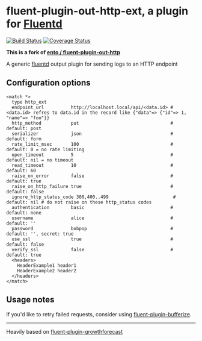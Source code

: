 # fluent-plugin-out-http-ext, a plugin for [Fluentd](http://fluentd.org)

[![Build Status](https://travis-ci.org/kawasakitoshiya/fluent-plugin-out-http-ext.svg)](https://travis-ci.org/kawasakitoshiya/fluent-plugin-out-http-ext)
[![Coverage Status](https://coveralls.io/repos/kawasakitoshiya/fluent-plugin-out-http-ext/badge.svg?branch=master&service=github)](https://coveralls.io/github/kawasakitoshiya/fluent-plugin-out-http-ext?branch=master)

**This is a fork of [ento / fluent-plugin-out-http](https://github.com/ento/fluent-plugin-out-http)**

A generic [fluentd][1] output plugin for sending logs to an HTTP endpoint

## Configuration options

    <match *>
      type http_ext
      endpoint_url          http://localhost.local/api/<data.id> # <data.id> refres to data.id in the record like {"data"=> {"id"=> 1, "name"=> "foo"}}
      http_method           put                                  # default: post
      serializer            json                                 # default: form
      rate_limit_msec       100                                  # default: 0 = no rate limiting
      open_timeout          5                                    # default: nil = no timeout
      read_timeout          10                                   # default: 60
      raise_on_error        false                                # default: true
      raise_on_http_failure true                                 # default: false
      ignore_http_status_code 300,400..499                        # default: nil # do not raise on these http_status codes
      authentication        basic                                # default: none
      username              alice                                # default: ''
      password              bobpop                               # default: '', secret: true
      use_ssl               true                                 # default: false
      verify_ssl            false                                # default: true
      <headers>
        HeaderExample1 header1
        HeaderExample2 header2
      </headers>
    </match>

## Usage notes

If you'd like to retry failed requests, consider using [fluent-plugin-bufferize][3].

----

Heavily based on [fluent-plugin-growthforecast][2]

  [1]: http://fluentd.org/
  [2]: https://github.com/tagomoris/fluent-plugin-growthforecast
  [3]: https://github.com/sabottenda/fluent-plugin-bufferize
